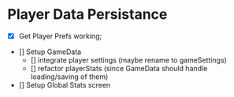 # Player Data Persistance

- [x] Get Player Prefs working;
- [] Setup GameData
  - [] integrate player settings (maybe rename to gameSettings)
  - [] refactor playerStats (since GameData should handle loading/saving of them)
- [] Setup Global Stats screen
